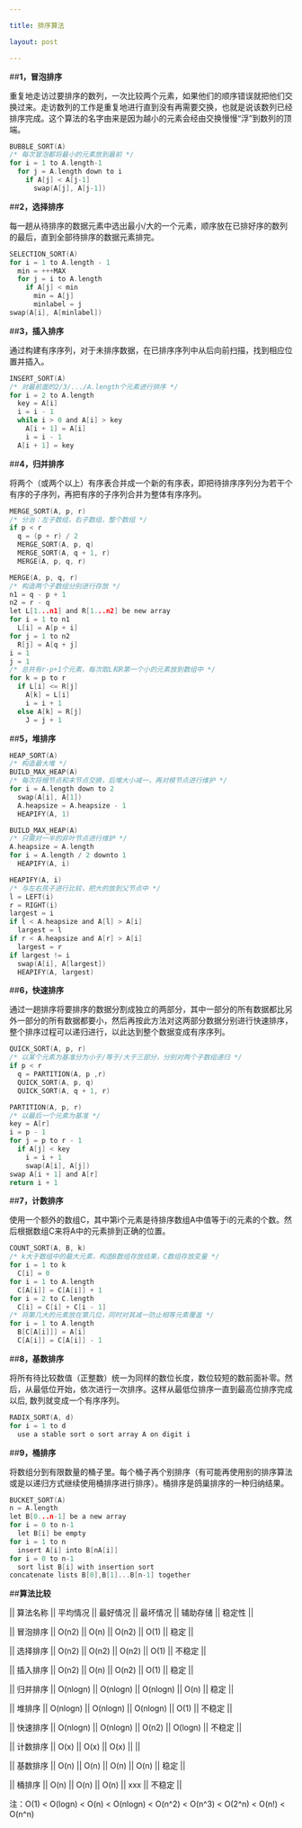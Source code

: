 ```yaml
---

title: 排序算法

layout: post

---
```


##**1，冒泡排序**

重复地走访过要排序的数列，一次比较两个元素，如果他们的顺序错误就把他们交换过来。走访数列的工作是重复地进行直到没有再需要交换，也就是说该数列已经排序完成。这个算法的名字由来是因为越小的元素会经由交换慢慢“浮”到数列的顶端。

```c
BUBBLE_SORT(A)
/* 每次冒泡都将最小的元素放到最前 */
for i = 1 to A.length-1
  for j = A.length down to i
    if A[j] < A[j-1]
      swap(A[j], A[j-1])
```

##**2，选择排序**

每一趟从待排序的数据元素中选出最小/大的一个元素，顺序放在已排好序的数列的最后，直到全部待排序的数据元素排完。

```c
SELECTION_SORT(A)
for i = 1 to A.length - 1
  min = +++MAX
  for j = i to A.length
    if A[j] < min
      min = A[j]
      minlabel = j
swap(A[i], A[minlabel])
```

##**3，插入排序**

通过构建有序序列，对于未排序数据，在已排序序列中从后向前扫描，找到相应位置并插入。

```c
INSERT_SORT(A)
/* 对最前面的2/3/.../A.length个元素进行排序 */
for i = 2 to A.length
  key = A[i]
  i = i - 1
  while i > 0 and A[i] > key
    A[i + 1] = A[i]
    i = i - 1
  A[i + 1] = key
```

##**4，归并排序**

将两个（或两个以上）有序表合并成一个新的有序表，即把待排序序列分为若干个有序的子序列，再把有序的子序列合并为整体有序序列。

```c
MERGE_SORT(A, p, r)
/* 分治：左子数组，右子数组，整个数组 */
if p < r
  q = (p + r) / 2
  MERGE_SORT(A, p, q)
  MERGE_SORT(A, q + 1, r)
  MERGE(A, p, q, r)

MERGE(A, p, q, r)
/* 构造两个子数组分别进行存放 */
n1 = q - p + 1
n2 = r - q
let L[1...n1] and R[1...n2] be new array
for i = 1 to n1
  L[i] = A[p + i]
for j = 1 to n2
  R[j] = A[q + j]
i = 1
j = 1
/* 总共有r-p+1个元素，每次取L和R第一个小的元素放到数组中 */
for k = p to r
  if L[i] <= R[j]
    A[k] = L[i]
    i = i + 1
  else A[k] = R[j]
    J = j + 1
```

##**5，堆排序**

```c
HEAP_SORT(A)
/* 构造最大堆 */
BUILD_MAX_HEAP(A)
/* 每次将根节点和末节点交换，后堆大小减一，再对根节点进行维护 */
for i = A.length down to 2
  swap(A[i], A[1])
  A.heapsize = A.heapsize - 1
  HEAPIFY(A, 1)

BUILD_MAX_HEAP(A)
/* 只需对一半的非叶节点进行维护 */
A.heapsize = A.length
for i = A.length / 2 downto 1
  HEAPIFY(A, i)

HEAPIFY(A, i)
/* 与左右孩子进行比较，把大的放到父节点中 */
l = LEFT(i)
r = RIGHT(i)
largest = i
if l < A.heapsize and A[l] > A[i]
  largest = l
if r < A.heapsize and A[r] > A[i]
  largest = r
if largest != i
  swap(A[i], A[largest])
  HEAPIFY(A, largest)
```

##**6，快速排序**

通过一趟排序将要排序的数据分割成独立的两部分，其中一部分的所有数据都比另外一部分的所有数据都要小，然后再按此方法对这两部分数据分别进行快速排序，整个排序过程可以递归进行，以此达到整个数据变成有序序列。

```c
QUICK_SORT(A, p, r)
/* 以某个元素为基准分为小于/等于/大于三部分，分别对两个子数组递归 */
if p < r
  q = PARTITION(A, p ,r)
  QUICK_SORT(A, p, q)
  QUICK_SORT(A, q + 1, r)

PARTITION(A, p, r)
/* 以最后一个元素为基准 */
key = A[r]
i = p - 1
for j = p to r - 1
  if A[j] < key
    i = i + 1
    swap(A[i], A[j])
swap A[i + 1] and A[r]
return i + 1
```

##**7，计数排序**

使用一个额外的数组C，其中第i个元素是待排序数组A中值等于i的元素的个数。然后根据数组C来将A中的元素排到正确的位置。

```c
COUNT_SORT(A, B, k)
/* k大于数组中的最大元素，构造B数组存放结果，C数组存放变量 */
for i = 1 to k
  C[i] = 0
for i = 1 to A.length
  C[A[i]] = C[A[i]] + 1
for i = 2 to C.length
  C[i] = C[i] + C[i - 1]
/* 将第几大的元素放在第几位，同时对其减一防止相等元素覆盖 */
for i = 1 to A.length
  B[C[A[i]]] = A[i]
  C[A[i]] = C[A[i]] - 1
```

##**8，基数排序**

将所有待比较数值（正整数）统一为同样的数位长度，数位较短的数前面补零。然后，从最低位开始，依次进行一次排序。这样从最低位排序一直到最高位排序完成以后, 数列就变成一个有序序列。

```c
RADIX_SORT(A, d)
for i = 1 to d
  use a stable sort o sort array A on digit i
```

##**9，桶排序**

将数组分到有限数量的桶子里。每个桶子再个别排序（有可能再使用别的排序算法或是以递归方式继续使用桶排序进行排序）。桶排序是鸽巢排序的一种归纳结果。

```c
BUCKET_SORT(A)
n = A.length
let B[0...n-1] be a new array
for i = 0 to n-1
  let B[i] be empty
for i = 1 to n
  insert A[i] into B[nA[i]]
for i = 0 to n-1
  sort list B[i] with insertion sort
concatenate lists B[0],B[1]...B[n-1] together
```

##**算法比较**

|| 算法名称 || 平均情况 || 最好情况 || 最坏情况 || 辅助存储 || 稳定性 ||

|| 冒泡排序 || O(n2) || O(n) || O(n2) || O(1) || 稳定 ||

|| 选择排序 || O(n2) || O(n2) || O(n2) || O(1) || 不稳定 ||

|| 插入排序 || O(n2) || O(n) || O(n2) || O(1) || 稳定 ||

|| 归并排序 || O(nlogn) || O(nlogn) || O(nlogn) || O(n) || 稳定 ||

|| 堆排序 || O(nlogn) || O(nlogn) || O(nlogn) || O(1) || 不稳定 ||

|| 快速排序 || O(nlogn) || O(nlogn) || O(n2) || O(logn) || 不稳定 ||

|| 计数排序 || O(x) || O(x) || O(x) ||  ||

|| 基数排序 || O(n) || O(n) || O(n) || O(n) || 稳定 ||

|| 桶排序 || O(n) || O(n) || O(n) || xxx || 不稳定 ||

注：O(1) < O(logn) < O(n) < O(nlogn) < O(n^2) < O(n^3) < O(2^n) < O(n!) < O(n^n)
